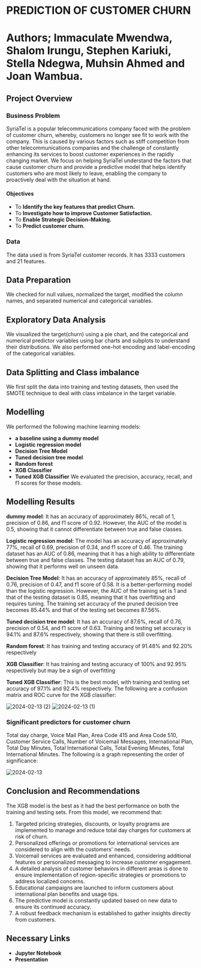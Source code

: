 # **PREDICTION OF CUSTOMER CHURN**
# **Authors;** Immaculate Mwendwa, Shalom Irungu, Stephen Kariuki, Stella Ndegwa, Muhsin Ahmed and Joan Wambua.
## Project Overview
### Business Problem
SyriaTel is a popular telecommunications company faced with the problem of customer churn, whereby, customers no longer see fit to work with the company. This is caused by various factors such as stiff competition from other telecommunications companies and the challenge of constantly enhancing its services to boost customer experiences in the rapidly changing market. We focus on helping SyriaTel understand the factors that cause customer churn and provide a predictive model that helps identify customers who are most likely to leave, enabling the company to proactively deal with the situation at hand.
#### Objectives
* To **Identify the key features that predict Churn.**
* To **Investigate how to improve Customer Satisfaction.**
* To **Enable Strategic Decision-Making.**
* To **Predict customer churn.**
  
### Data
The data used is from SyriaTel customer records. It has 3333 customers and 21 features.

## Data Preparation
We checked for null values, normalized the target, modified the column names, and separated numerical and categorical variables.

## Exploratory Data Analysis
We visualized the target(churn) using a pie chart, and the categorical and numerical predictor variables using bar charts and subplots to understand their distributions. We also performed one-hot encoding and label-encoding of the categorical variables.

## Data Splitting and Class imbalance
We first split the data into training and testing datasets, then used the SMOTE technique to deal with class imbalance in the target variable.

## Modelling
We performed the following machine learning models:
* **a baseline using a dummy model**
* **Logistic regression model**
* **Decision Tree Model**
* **Tuned decision tree model**
* **Random forest**
* **XGB Classifier**
* **Tuned XGB Classifier**
We evaluated the precision, accuracy, recall, and f1 scores for these models.

## Modelling Results
 **dummy model**:
 It has an accuracy of approximately  86%, recall of 1, precision of 0.86, and f1 score of 0.92. However, the AUC of the model is 0.5, showing that it cannot differentiate between true and false classes.
 
 **Logistic regression model**:
The model has an accuracy of  approximately 77%, recall of 0.69, precision of 0.34, and f1 score of 0.46. The training dataset has an AUC of 0.86, meaning that it has a high ability to differentiate between true and false classes. The testing dataset has an AUC of 0.79, showing that it performs well on unseen data.  

 **Decision Tree Model**:
 It has an accuracy of approximately 85%, recall of 0.76, precision of 0.47, and f1 score of 0.58. It is a better-performing model than the logistic regression. However, the AUC of the training set is 1 and that of the testing dataset is 0.85, meaning that it has overfitting and requires tuning. The training set accuracy of the pruned decision tree becomes 85.44% and that of the testing set becomes 87.56%.
 
 **Tuned decision tree model**:
 It has an accuracy of 87.6%, recall of 0.76, precision of 0.54, and f1 score of 0.63. Training and testing set accuracy is 94.1% and 87.6% respectively, showing that there is still overfitting.
 
 **Random forest**:
 It has training and testing accuracy of 91.48% and 92.20% respectively
 
 **XGB Classifier**:
 It has training and testing accuracy of 100% and 92.95% respectively but may be a sign of overfitting 
 
 **Tuned XGB Classifier**:
 This is the best model, with training and testing set accuracy of 97.1% and 92.4% respectively. The following are a confusion matrix and ROC curve for the XGB classifier:
 
![2024-02-13 (2)](https://github.com/shalomirungu/phase_3_project/assets/149403427/1f8ed98d-b345-4f26-b75b-74d8aaa37c62) 
![2024-02-13 (1)](https://github.com/shalomirungu/phase_3_project/assets/149403427/480d7347-ba5d-49cd-849b-93d1bee2df2f)
 
 ### Significant predictors for customer churn
 Total day charge, Voice Mail Plan, Area Code 415 and Area Code 510, Customer Service Calls, Number of Voicemail Messages, International Plan, Total Day Minutes, Total International Calls, Total Evening Minutes, Total International Minutes. The following is a graph representing the order of significance:
 
 ![2024-02-13](https://github.com/shalomirungu/phase_3_project/assets/149403427/5524fb90-eb23-4ba9-ac16-fb9975f22a21)
 
 ## Conclusion and Recommendations 
 The XGB model is the best as it had the best performance on both the training and testing sets. From this model, we recommend that:
 1. Targeted pricing strategies, discounts, or loyalty programs are implemented to manage and reduce total day charges for customers at risk of churn.
 2. Personalized offerings or promotions for international services are considered to align with the customers' needs.
 3. Voicemail services are evaluated and enhanced, considering additional features or personalized messaging to increase customer engagement.
 4. A detailed analysis of customer behaviors in different areas is done to ensure implementation of region-specific strategies or promotions to address localized concerns.
 5. Educational campaigns are launched to inform customers about international plan benefits and usage tips.
 6. The predictive model is constantly updated  based on new data to ensure its continued accuracy.
 7. A robust feedback mechanism is established to gather insights directly from customers.

## Necessary Links
* **Jupyter Notebook**
* **Presentation**
                                                                              
